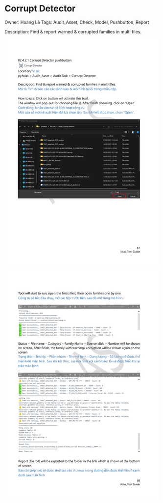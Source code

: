 # Corrupt Detector

Owner: Hoàng Lê
Tags: Audit_Asset, Check, Model, Pushbutton, Report

Description: Find & report warned & corrupted families in multi files.

![Screenshot 2023-11-22 173540.png](Corrupt%20Detector%20ee05214d3d1641caa9af141280657e93/Screenshot_2023-11-22_173540.png)

![Screenshot 2023-11-22 173556.png](Corrupt%20Detector%20ee05214d3d1641caa9af141280657e93/Screenshot_2023-11-22_173556.png)